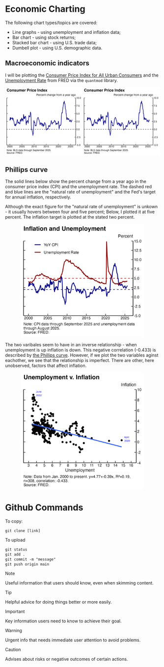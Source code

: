 # Economic Charting
The following chart types/topics are covered:
- Line graphs - using unemployment and inflation data;
- Bar chart - using stock returns;
- Stacked bar chart - using U.S. trade data;
- Dumbell plot - using U.S. demographic data.

## Macroeconomic indicators

I will be plotting the [Consumer Price Index for All Urban Consumers](https://fred.stlouisfed.org/graph/?g=1wmdD) and the [Unemployment Rate](https://fred.stlouisfed.org/series/UNRATE) from FRED via the `quantmod` library.

<!-- ![Plot #1](plots/plot_cpi.png) -->
<p align="center">
<img src="plots/plot_cpi.png" alt="Plot #1" width="800">
</p>

## Phillips curve

The solid lines below show the percent change from a year ago in the consumer price index (CPI) and the unemployment rate. The dashed red and blue lines are the "natural rate of unemployment" and the Fed's target for annual inflation, respectively. 

Although the exact figure for the "natural rate of unemployment" is unkown - it usually hovers between four and five percent; Below, I plotted it at five percent. The inflation target is plotted at the stated two percent.

<!-- ![Plot #2](plots/plot_cpi_unrate.png) -->
<p align="center">
<img src="plots/plot_cpi_unrate.png" alt="Plot #2" width="400">
</p>

The two varibales seem to have in an inverse relationship - when unemployment is up inflation is down. This negative correlation (-0.433) is described by [the Phillips curve](https://en.wikipedia.org/wiki/Phillips_curve#/media/File:U.S._Phillips_Curve_2000_to_2013.png). However, if we plot the two variables aginst eachother, we see that the relationship is imperfect. There are other, here unobserved, factors that affect inflation.

<!-- ![Plot #Phil](plots/plot_phillips_curve.png) -->
<p align="center">
<img src="plots/plot_phillips_curve.png" alt="Plot #2" width="400">
</p>

# Github Commands
To copy:
```
git clone [link]
```
To upload
```
git status
git add .
git commit -m "message"
git push origin main
```
> [!NOTE]
> Useful information that users should know, even when skimming content.

> [!TIP]
> Helpful advice for doing things better or more easily.

> [!IMPORTANT]
> Key information users need to know to achieve their goal.

> [!WARNING]
> Urgent info that needs immediate user attention to avoid problems.

> [!CAUTION]
> Advises about risks or negative outcomes of certain actions.
